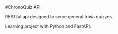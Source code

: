 #ChronoQuiz API

RESTful api designed to serve general trivia quizzes.

Learning project with Python and FastAPI.



